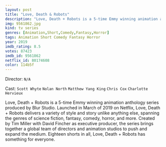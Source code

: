 ```yaml
---
layout: post
title: "Love, Death & Robots"
description: "Love, Death + Robots is a 5-time Emmy winning animation anthology series produced by Blur Studio. Launched in March of 2019 on Netflix, Love, Death + Robots delivers a variety of style and story unlike anything else, spanning the genres of science fiction, fantasy, comedy, horror, and more. Created by Tim Miller with David Fincher as executive producer, the series brings together a global team of directors and animation studios to push .."
img: 9561862.jpg
kind: tv series
genres: [Animation,Short,Comedy,Fantasy,Horror]
tags: Animation Short Comedy Fantasy Horror 
year: 2019
imdb_rating: 8.5
votes: 87423
imdb_id: 9561862
netflix_id: 80174608
color: 114b5f
---
```

Director: `N/A`  

Cast: `Scott Whyte` `Nolan North` `Matthew Yang King` `Chris Cox` `Charlotte Hervieux` 

Love, Death + Robots is a 5-time Emmy winning animation anthology series produced by Blur Studio. Launched in March of 2019 on Netflix, Love, Death + Robots delivers a variety of style and story unlike anything else, spanning the genres of science fiction, fantasy, comedy, horror, and more. Created by Tim Miller with David Fincher as executive producer, the series brings together a global team of directors and animation studios to push and expand the medium. Eighteen shorts in all, Love, Death + Robots has something for everyone.